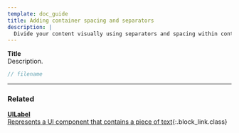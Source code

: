 ```yaml
---
template: doc_guide
title: Adding container spacing and separators
description: |
  Divide your content visually using separators and spacing within containers.
---
```


<section>

**Title**<br>
Description.

</section>

```typescript
// filename
```

---

<footer>

### Related

[**UILabel**<br>Represents a UI component that contains a piece of text](/docs/ref/UILabel){:.block_link.class}

</footer>
